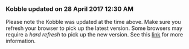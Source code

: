 ### Kobble updated on 28 April 2017 12:30 AM
Please note the Kobble was updated at the time above. Make sure you refresh your browser to pick up the latest version. Some browsers may require a *hard refresh* to pick up the new version. See this [link](https://www.getfilecloud.com/blog/2015/03/tech-tip-how-to-do-hard-refresh-in-browsers/#.WQL1eoiGNhE) for more information.
